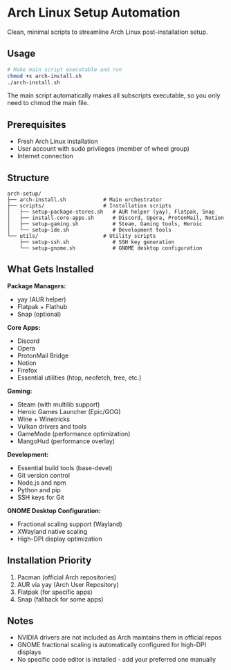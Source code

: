 # Arch Linux Setup Automation

Clean, minimal scripts to streamline Arch Linux post-installation setup.

## Usage

```bash
# Make main script executable and run
chmod +x arch-install.sh
./arch-install.sh
```

The main script automatically makes all subscripts executable, so you only need to chmod the main file.

## Prerequisites

- Fresh Arch Linux installation
- User account with sudo privileges (member of wheel group)
- Internet connection

## Structure

```
arch-setup/
├── arch-install.sh            # Main orchestrator
├── scripts/                   # Installation scripts
│   ├── setup-package-stores.sh   # AUR helper (yay), Flatpak, Snap
│   ├── install-core-apps.sh      # Discord, Opera, ProtonMail, Notion
│   ├── setup-gaming.sh           # Steam, Gaming tools, Heroic
│   └── setup-ide.sh              # Development tools
└── utils/                     # Utility scripts
    ├── setup-ssh.sh              # SSH key generation
    └── setup-gnome.sh            # GNOME desktop configuration
```

## What Gets Installed

**Package Managers:**
- yay (AUR helper)
- Flatpak + Flathub
- Snap (optional)

**Core Apps:**
- Discord
- Opera
- ProtonMail Bridge
- Notion
- Firefox
- Essential utilities (htop, neofetch, tree, etc.)

**Gaming:**
- Steam (with multilib support)
- Heroic Games Launcher (Epic/GOG)
- Wine + Winetricks
- Vulkan drivers and tools
- GameMode (performance optimization)
- MangoHud (performance overlay)

**Development:**
- Essential build tools (base-devel)
- Git version control
- Node.js and npm
- Python and pip
- SSH keys for Git

**GNOME Desktop Configuration:**
- Fractional scaling support (Wayland)
- XWayland native scaling
- High-DPI display optimization

## Installation Priority

1. Pacman (official Arch repositories)
2. AUR via yay (Arch User Repository)
3. Flatpak (for specific apps)
4. Snap (fallback for some apps)

## Notes

- NVIDIA drivers are not included as Arch maintains them in official repos
- GNOME fractional scaling is automatically configured for high-DPI displays
- No specific code editor is installed - add your preferred one manually

